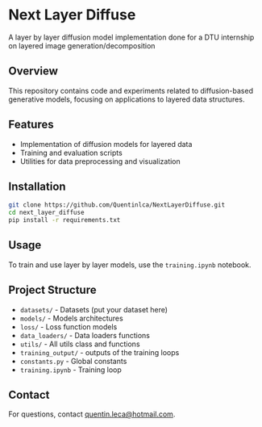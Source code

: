 # Next Layer Diffuse

A layer by layer diffusion model implementation done for a DTU internship on layered image generation/decomposition

## Overview

This repository contains code and experiments related to diffusion-based generative models, focusing on applications to layered data structures.

## Features

- Implementation of diffusion models for layered data
- Training and evaluation scripts
- Utilities for data preprocessing and visualization

## Installation

```bash
git clone https://github.com/Quentinlca/NextLayerDiffuse.git
cd next_layer_diffuse
pip install -r requirements.txt
```

## Usage

To train and use layer by layer models, use the `training.ipynb` notebook.

## Project Structure

- `datasets/` - Datasets (put your dataset here)
- `models/` - Models architectures
- `loss/` - Loss function models
- `data_loaders/` - Data loaders functions
- `utils/` - All utils class and functions
- `training_output/` - outputs of the training loops
- `constants.py` - Global constants
- `training.ipynb` - Training loop


## Contact

For questions, contact [quentin.leca@hotmail.com](mailto:quentin.leca@hotmail.com).
